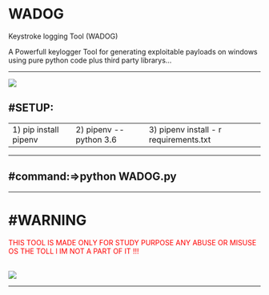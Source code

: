 # WADOG
Keystroke logging Tool (WADOG)
<p>A Powerfull keylogger Tool for generating exploitable payloads on windows using pure python code plus third party librarys...</p>
<hr>
<img src="https://github.com/MedAmineFouzai/WADOG/blob/master/Captures/Capture2.PNG">
<br>
<h2>#SETUP:</h2>
<table>
 <tr>
  <td> 1) pip install pipenv</td> 
  <td> 2) pipenv --python 3.6</td>
  <td> 3) pipenv install - r requirements.txt</td>
 </tr>
 </table>
<hr>
<h2>#command:=>python WADOG.py </h2>
<hr>
<h1>#WARNING</h1>
<p  style="color:red" >THIS TOOL IS MADE ONLY FOR STUDY PURPOSE ANY ABUSE OR MISUSE OS THE TOLL l IM NOT A PART OF IT !!!</p>
<br>
<img src="https://github.com/MedAmineFouzai/WADOG/blob/master/Captures/Capture.PNG">
<hr>
